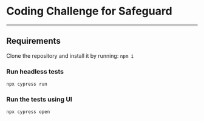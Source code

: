 # Coding Challenge for Safeguard

---

## Requirements

Clone the repository and install it by running:
`npm i`

### Run headless tests

`npx cypress run`

### Run the tests using UI

`npx cypress open`
